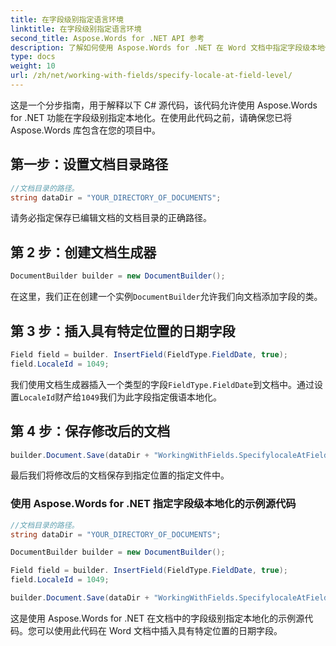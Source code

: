 ```yaml
---
title: 在字段级别指定语言环境
linktitle: 在字段级别指定语言环境
second_title: Aspose.Words for .NET API 参考
description: 了解如何使用 Aspose.Words for .NET 在 Word 文档中指定字段级本地化。
type: docs
weight: 10
url: /zh/net/working-with-fields/specify-locale-at-field-level/
---
```


这是一个分步指南，用于解释以下 C# 源代码，该代码允许使用 Aspose.Words for .NET 功能在字段级别指定本地化。在使用此代码之前，请确保您已将 Aspose.Words 库包含在您的项目中。

## 第一步：设置文档目录路径

```csharp
//文档目录的路径。
string dataDir = "YOUR_DIRECTORY_OF_DOCUMENTS";
```

请务必指定保存已编辑文档的文档目录的正确路径。

## 第 2 步：创建文档生成器

```csharp
DocumentBuilder builder = new DocumentBuilder();
```

在这里，我们正在创建一个实例`DocumentBuilder`允许我们向文档添加字段的类。

## 第 3 步：插入具有特定位置的日期字段

```csharp
Field field = builder. InsertField(FieldType.FieldDate, true);
field.LocaleId = 1049;
```

我们使用文档生成器插入一个类型的字段`FieldType.FieldDate`到文档中。通过设置`LocaleId`财产给`1049`我们为此字段指定俄语本地化。

## 第 4 步：保存修改后的文档

```csharp
builder.Document.Save(dataDir + "WorkingWithFields.SpecifylocaleAtFieldlevel.docx");
```

最后我们将修改后的文档保存到指定位置的指定文件中。

### 使用 Aspose.Words for .NET 指定字段级本地化的示例源代码

```csharp
//文档目录的路径。
string dataDir = "YOUR_DIRECTORY_OF_DOCUMENTS";

DocumentBuilder builder = new DocumentBuilder();

Field field = builder. InsertField(FieldType.FieldDate, true);
field.LocaleId = 1049;

builder.Document.Save(dataDir + "WorkingWithFields.SpecifylocaleAtFieldlevel.docx");
```

这是使用 Aspose.Words for .NET 在文档中的字段级别指定本地化的示例源代码。您可以使用此代码在 Word 文档中插入具有特定位置的日期字段。
